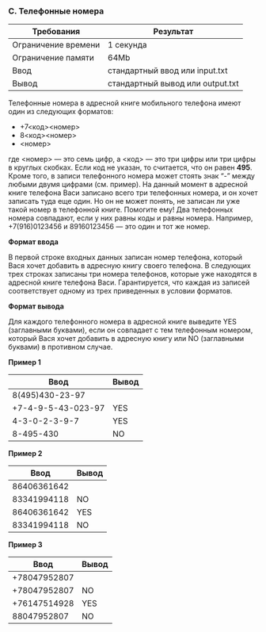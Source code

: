 ### C. Телефонные номера

Требования          | Результат
------------        | -------------
Ограничение времени | 1 секунда
Ограничение памяти  | 64Mb
Ввод                | стандартный ввод или input.txt
Вывод               | стандартный вывод или output.txt

Телефонные номера в адресной книге мобильного телефона имеют один из следующих форматов: 
* +7<код><номер> 
* 8<код><номер>
* <номер> 

где <номер> — это семь цифр, а <код> — это три цифры или три цифры в круглых скобках. 
Если код не указан, то считается, что он равен **495**. 
Кроме того, в записи телефонного номера может стоять знак “-” между любыми двумя цифрами (см. пример). 
На данный момент в адресной книге телефона Васи записано всего три телефонных номера, и он хочет записать туда еще один. 
Но он не может понять, не записан ли уже такой номер в телефонной книге. 
Помогите ему! Два телефонных номера совпадают, если у них равны коды и равны номера. Например, +7(916)0123456 и 89160123456 — это один и тот же номер.

**Формат ввода**

В первой строке входных данных записан номер телефона, который Вася хочет добавить в адресную книгу своего телефона. В следующих трех строках записаны три номера телефонов, которые уже находятся в адресной книге телефона Васи. Гарантируется, что каждая из записей соответствует одному из трех приведенных в условии форматов.

**Формат вывода**

Для каждого телефонного номера в адресной книге выведите YES (заглавными буквами), если он совпадает с тем телефонным номером, который Вася хочет добавить в адресную книгу или NO (заглавными буквами) в противном случае.

**Пример 1**

Ввод                | Вывод
------------        | -------------
8(495)430-23-97     | 
+7-4-9-5-43-023-97  | YES
4-3-0-2-3-9-7       | YES
8-495-430           | NO

**Пример 2**

Ввод                | Вывод
------------        | -------------
86406361642         | 
83341994118         | NO
86406361642         | YES
83341994118         | NO

**Пример 3**

Ввод                | Вывод
------------        | -------------
+78047952807        | 
+78047952807        | NO
+76147514928        | YES
88047952807         | NO
